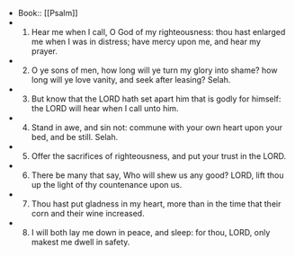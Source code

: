 - Book:: [[Psalm]]
- 1. Hear me when I call, O God of my righteousness: thou hast enlarged me when I was in distress; have mercy upon me, and hear my prayer.
- 2. O ye sons of men, how long will ye turn my glory into shame? how long will ye love vanity, and seek after leasing? Selah.
- 3. But know that the LORD hath set apart him that is godly for himself: the LORD will hear when I call unto him.
- 4. Stand in awe, and sin not: commune with your own heart upon your bed, and be still. Selah.
- 5. Offer the sacrifices of righteousness, and put your trust in the LORD.
- 6. There be many that say, Who will shew us any good? LORD, lift thou up the light of thy countenance upon us.
- 7. Thou hast put gladness in my heart, more than in the time that their corn and their wine increased.
- 8. I will both lay me down in peace, and sleep: for thou, LORD, only makest me dwell in safety.
